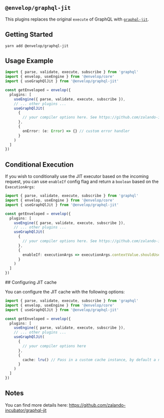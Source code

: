 ## `@envelop/graphql-jit`

This plugins replaces the original `execute` of GraphQL with [`graphql-jit`](https://github.com/zalando-incubator/graphql-jit).

## Getting Started

```
yarn add @envelop/graphql-jit
```

## Usage Example

```ts
import { parse, validate, execute, subscribe } from 'graphql'
import { envelop, useEngine } from '@envelop/core'
import { useGraphQlJit } from '@envelop/graphql-jit'

const getEnveloped = envelop({
  plugins: [
    useEngine({ parse, validate, execute, subscribe }),
    // ... other plugins ...
    useGraphQlJit(
      {
        // your compiler options here. See https://github.com/zalando-incubator/graphql-jit#compiledquery--compilequeryschema-document-operationname-compileroptions
      },
      {
        onError: (e: Error) => {} // custom error handler
      }
    )
  ]
})
```

## Conditional Execution

If you wish to conditionally use the JIT executor based on the incoming request, you can use `enableIf` config flag and return a `boolean` based on the `ExecutionArgs`:

```ts
import { parse, validate, execute, subscribe } from 'graphql'
import { envelop, useEngine } from '@envelop/core'
import { useGraphQlJit } from '@envelop/graphql-jit'

const getEnveloped = envelop({
  plugins: [
    useEngine({ parse, validate, execute, subscribe }),
    // ... other plugins ...
    useGraphQlJit(
      {
        // your compiler options here. See https://github.com/zalando-incubator/graphql-jit#compiledquery--compilequeryschema-document-operationname-compileroptions
      },
      {
        enableIf: executionArgs => executionArgs.contextValue.shouldUseJit
      }
    )
  ]
})
```

## Configuring JIT cache

You can configure the JIT cache with the following options:

```ts
import { parse, validate, execute, subscribe } from 'graphql'
import { envelop, useEngine } from '@envelop/core'
import { useGraphQlJit } from '@envelop/graphql-jit'

const getEnveloped = envelop({
  plugins: [
    useEngine({ parse, validate, execute, subscribe }),
    // ... other plugins ...
    useGraphQlJit(
      {
        // your compiler options here
      },
      {
        cache: lru() // Pass in a custom cache instance, by default a new LRU cache is created which uses the default `max` and `ttl` settings
      }
    )
  ]
})
```

## Notes

You can find more details here: https://github.com/zalando-incubator/graphql-jit
